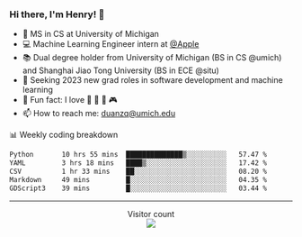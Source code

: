 ### Hi there, I'm Henry! 👋

- 🔭 MS in CS at University of Michigan
- 💻 Machine Learning Engineer intern at [@Apple](https://github.com/apple)
- 📚 Dual degree holder from University of Michigan (BS in CS @umich) and Shanghai Jiao Tong University (BS in ECE @situ)
- 🤖 Seeking 2023 new grad roles in software development and machine learning
- 🍁 Fun fact: I love 📸 🏓 🍜 🎮
- 📫 How to reach me: [duanzq@umich.edu](mailto:duanzq@umich.edu)

📊 Weekly coding breakdown
<!--START_SECTION:waka-->

```txt
Python       10 hrs 55 mins  ██████████████▒░░░░░░░░░░   57.47 %
YAML         3 hrs 18 mins   ████▒░░░░░░░░░░░░░░░░░░░░   17.42 %
CSV          1 hr 33 mins    ██░░░░░░░░░░░░░░░░░░░░░░░   08.20 %
Markdown     49 mins         █░░░░░░░░░░░░░░░░░░░░░░░░   04.35 %
GDScript3    39 mins         █░░░░░░░░░░░░░░░░░░░░░░░░   03.44 %
```

<!--END_SECTION:waka-->

***
<p align="center"> 
  Visitor count<br>
  <img src="https://profile-counter.glitch.me/zlzq-duanzq/count.svg" />
</p>

<!-- ![Henry Duan's GitHub stats](https://github-readme-stats.vercel.app/api?username=zlzq-duanzq&show_icons=true)

![trophy](https://github-profile-trophy.vercel.app/?username=zlzq-duanzq&column=7)

[![Top Langs](https://github-readme-stats.vercel.app/api/top-langs/?username=zlzq-duanzq&layout=compact)](https://github.com/zlzq-duanzq/github-readme-stats) -->
